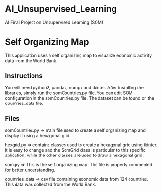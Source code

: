 # AI_Unsupervised_Learning
AI Final Project on Unsupervised Learning (SOM)


Self Organizing Map
==============================================================

This application uses a self organizing map to visualize 
economic activity data from the World Bank.

Instructions
---------------------------------------------------------------

You will need python3, pandas, numpy and tkinter.
After installing the libraries, simply run the somCountries.py file.
You can edit SOM configuration in the somCountries.py file.
The dataset can be found on the countries_data file.

Files
---------------------------------------------------------------

somCountries.py => main file used to create a self organizing map
and display it using a hexagonal grid.

hexgrid.py => contains classes used to create a hexagonal grid
using tkinter. it is easy to change and the SomGrid class is 
particular to this specific aplication, while the other classes
are used to draw a hexagonal grid.

som.py => This is the self organizing map. The file is properly 
commented for better understanding.

countries_data => csv file containing economic data from 124 countries.
This data was collected from the World Bank.
